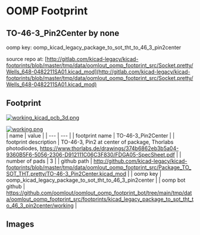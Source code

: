 # OOMP Footprint  
## TO-46-3_Pin2Center  by none  
  
oomp key: oomp_kicad_legacy_package_to_sot_tht_to_46_3_pin2center  
  
source repo at: [http://gitlab.com/kicad-legacy/kicad-footprints/blob/master/tmp/data/oomlout_oomp_footprint_src/Socket.pretty/Wells_648-0482211SA01.kicad_mod](http://gitlab.com/kicad-legacy/kicad-footprints/blob/master/tmp/data/oomlout_oomp_footprint_src/Socket.pretty/Wells_648-0482211SA01.kicad_mod)  
## Footprint  
  
[![working_kicad_pcb_3d.png](working_kicad_pcb_3d_600.png)](working_kicad_pcb_3d.png)  
  
[![working.png](working_600.png)](working.png)  
| name | value | 
| --- | --- | 
| footprint name | TO-46-3_Pin2Center | 
| footprint description | TO-46-3, Pin2 at center of package, Thorlabs photodiodes, https://www.thorlabs.de/drawings/374b6862eb3b5a04-9360B5F6-5056-2306-D912111C06C3F830/FDGA05-SpecSheet.pdf | 
| number of pads | 3 | 
| github path | http://github.com/kicad-legacy/kicad-footprints/blob/master/tmp/data/oomlout_oomp_footprint_src/Package_TO_SOT_THT.pretty/TO-46-3_Pin2Center.kicad_mod | 
| oomp key | oomp_kicad_legacy_package_to_sot_tht_to_46_3_pin2center | 
| oomp bot github | https://github.com/oomlout/oomlout_oomp_footprint_bot/tree/main/tmp/data/oomlout_oomp_footprint_src/footprints/kicad_legacy_package_to_sot_tht_to_46_3_pin2center/working | 
## Images  
